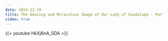 ```yaml
---
date: 2024-12-19
title: The Amazing and Miraculous Image of Our Lady of Guadalupe - Part 2
video: true
---
```



{{< youtube HkXj6nA_SDA >}}
